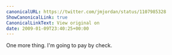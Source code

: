 ```yaml
---
canonicalURL: https://twitter.com/jmjordan/status/1107985328
ShowCanonicalLink: true
CanonicalLinkText: View original on
date: 2009-01-09T23:40:25+00:00
---
```

One more thing. I'm going to pay by check.